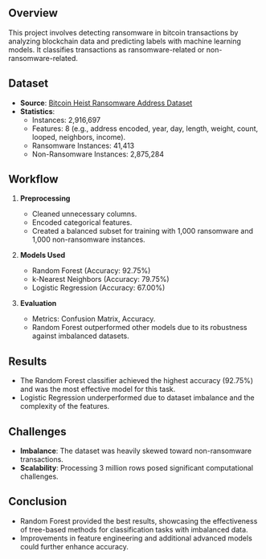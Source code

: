 ## Overview

This project involves detecting ransomware in bitcoin transactions by analyzing blockchain data and predicting labels with machine learning models. It classifies transactions as ransomware-related or non-ransomware-related.

## Dataset

- **Source**: [Bitcoin Heist Ransomware Address Dataset](https://archive.ics.uci.edu/dataset/526/bitcoinheistransomwareaddressdataset)
- **Statistics**:
  - Instances: 2,916,697
  - Features: 8 (e.g., address encoded, year, day, length, weight, count, looped, neighbors, income).
  - Ransomware Instances: 41,413
  - Non-Ransomware Instances: 2,875,284

## Workflow

1. **Preprocessing**
   - Cleaned unnecessary columns.
   - Encoded categorical features.
   - Created a balanced subset for training with 1,000 ransomware and 1,000 non-ransomware instances.

2. **Models Used**
   - Random Forest (Accuracy: 92.75%)
   - k-Nearest Neighbors (Accuracy: 79.75%)
   - Logistic Regression (Accuracy: 67.00%)

3. **Evaluation**
   - Metrics: Confusion Matrix, Accuracy.
   - Random Forest outperformed other models due to its robustness against imbalanced datasets.

## Results

- The Random Forest classifier achieved the highest accuracy (92.75%) and was the most effective model for this task.
- Logistic Regression underperformed due to dataset imbalance and the complexity of the features.

## Challenges

- **Imbalance**: The dataset was heavily skewed toward non-ransomware transactions.
- **Scalability**: Processing 3 million rows posed significant computational challenges.

## Conclusion

- Random Forest provided the best results, showcasing the effectiveness of tree-based methods for classification tasks with imbalanced data.
- Improvements in feature engineering and additional advanced models could further enhance accuracy.
